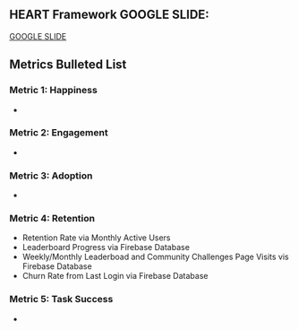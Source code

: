 ## **HEART Framework GOOGLE SLIDE:**

[GOOGLE SLIDE](https://docs.google.com/presentation/d/16w8DEZ-3e3qy0Nrw4grn8-tGn9Tece7CmrrVDgjw2YM/edit#slide=id.g30e22f2fd56_0_0)

## **Metrics Bulleted List**

### Metric 1: **Happiness**
-

### Metric 2: **Engagement**
-

### Metric 3: **Adoption**
-

### Metric 4: **Retention**
- Retention Rate via Monthly Active Users
- Leaderboard Progress via Firebase Database
- Weekly/Monthly Leaderboad and Community Challenges Page Visits vis Firebase Database
- Churn Rate from Last Login via Firebase Database
  
### Metric 5: **Task Success**
-
  
